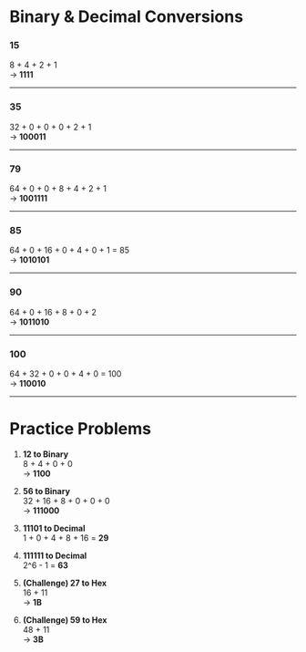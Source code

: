 # Binary & Decimal Conversions

### 15  
8 + 4 + 2 + 1  
→ **1111**

---

### 35  
32 + 0 + 0 + 0 + 2 + 1  
→ **100011**

---

### 79  
64 + 0 + 0 + 8 + 4 + 2 + 1  
→ **1001111**

---

### 85  
64 + 0 + 16 + 0 + 4 + 0 + 1 = 85  
→ **1010101**

---

### 90  
64 + 0 + 16 + 8 + 0 + 2  
→ **1011010**

---

### 100  
64 + 32 + 0 + 0 + 4 + 0 = 100  
→ **110010**

---

# Practice Problems

1. **12 to Binary**  
   8 + 4 + 0 + 0  
   → **1100**

2. **56 to Binary**  
   32 + 16 + 8 + 0 + 0 + 0  
   → **111000**

3. **11101 to Decimal**  
   1 + 0 + 4 + 8 + 16 = **29**

4. **111111 to Decimal**  
   2^6 - 1 = **63**

5. **(Challenge) 27 to Hex**  
   16 + 11  
   → **1B**

6. **(Challenge) 59 to Hex**  
   48 + 11  
   → **3B**
